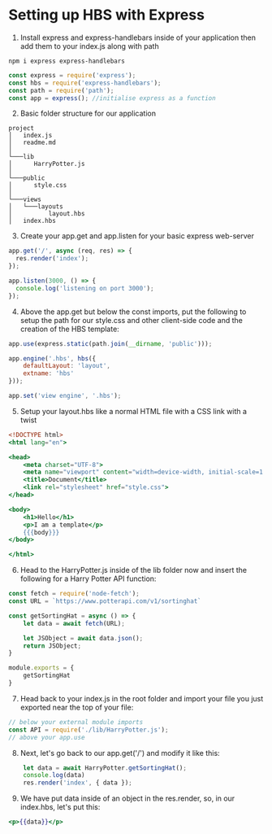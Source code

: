 # Setting up HBS with Express

1. Install express and express-handlebars inside of your application then add them to your index.js along with path

```
npm i express express-handlebars
```

```javascript
const express = require('express');
const hbs = require('express-handlebars');
const path = require('path');
const app = express(); //initialise express as a function
```

2. Basic folder structure for our application

```
project
│   index.js
│   readme.md   
│
└───lib
│      HarryPotter.js
│   
└───public
│      style.css
│    
└───views 
│   └───layouts
│          layout.hbs
│   index.hbs
```

3. Create your app.get and app.listen for your basic express web-server

```javascript
app.get('/', async (req, res) => {
  res.render('index');
});

app.listen(3000, () => {
  console.log('listening on port 3000');
});
```

4. Above the app.get but below the const imports, put the following to setup the path for our style.css and other client-side code and the creation of the HBS template: 

```javascript
app.use(express.static(path.join(__dirname, 'public')));

app.engine('.hbs', hbs({
    defaultLayout: 'layout',
    extname: 'hbs'
}));

app.set('view engine', '.hbs');
```

5. Setup your layout.hbs like a normal HTML file with a CSS link with a twist

```hbs
<!DOCTYPE html>
<html lang="en">

<head>
    <meta charset="UTF-8">
    <meta name="viewport" content="width=device-width, initial-scale=1.0">
    <title>Document</title>
    <link rel="stylesheet" href="style.css">
</head>

<body>
    <h1>Hello</h1>
    <p>I am a template</p>
    {{{body}}}
</body>

</html>
```

6. Head to the HarryPotter.js inside of the lib folder now and insert the following for a Harry Potter API function:

```javascript
const fetch = require('node-fetch');
const URL = `https://www.potterapi.com/v1/sortinghat`

const getSortingHat = async () => {
    let data = await fetch(URL);

    let JSObject = await data.json();
    return JSObject;
}

module.exports = {
    getSortingHat
}
```

7. Head back to your index.js in the root folder and import your file you just exported near the top of your file:

```javascript
// below your external module imports
const API = require('./lib/HarryPotter.js');
// above your app.use
```

8. Next, let's go back to our app.get('/') and modify it like this:

```javascript
    let data = await HarryPotter.getSortingHat();
    console.log(data)
    res.render('index', { data });
```

9. We have put data inside of an object in the res.render, so, in our index.hbs, let's put this: 

```hbs
<p>{{data}}</p>
```